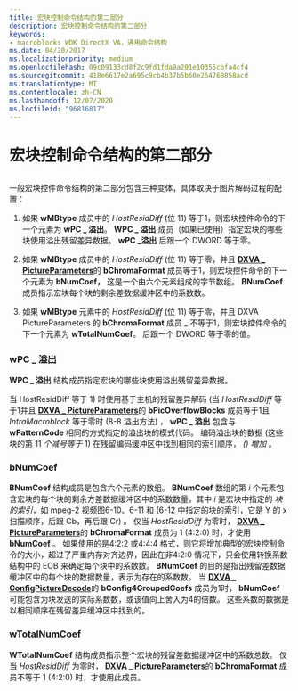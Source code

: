 ```yaml
---
title: 宏块控制命令结构的第二部分
description: 宏块控制命令结构的第二部分
keywords:
- macroblocks WDK DirectX VA，通用命令结构
ms.date: 04/20/2017
ms.localizationpriority: medium
ms.openlocfilehash: 09c09133cd8f2c9fd1fda9a201e10355cbfa4cf4
ms.sourcegitcommit: 418e6617e2a695c9cb4b37b5b60e264760858acd
ms.translationtype: MT
ms.contentlocale: zh-CN
ms.lasthandoff: 12/07/2020
ms.locfileid: "96816817"
---
```

# <a name="second-part-of-macroblock-control-command-structure"></a>宏块控制命令结构的第二部分


## <span id="ddk_second_part_of_macroblock_control_command_structure_gg"></span><span id="DDK_SECOND_PART_OF_MACROBLOCK_CONTROL_COMMAND_STRUCTURE_GG"></span>


一般宏块控件命令结构的第二部分包含三种变体，具体取决于图片解码过程的配置：

1.  如果 **wMBtype** 成员中的 *HostResidDiff* (位 11) 等于1，则宏块控件命令的下一个元素为 **wPC \_ 溢出**。 **WPC \_ 溢出** 成员（如果已使用）指定宏块的哪些块使用溢出残留差异数据。 **wPC \_溢出** 后跟一个 DWORD 等于零。

2.  如果 **wMBtype** 成员中的 *HostResidDiff* (位 11) 等于零，并且 [**DXVA \_ PictureParameters**](/windows-hardware/drivers/ddi/dxva/ns-dxva-_dxva_pictureparameters)的 **bChromaFormat** 成员等于1，则宏块控件命令的下一个元素为 **bNumCoef，** 这是一个由六个元素组成的字节数组。 **BNumCoef** 成员指示宏块每个块的剩余差数据缓冲区中的系数数。

3.  如果 **wMBtype** 元素中的 *HostResidDiff* (位 11) 等于零，并且 DXVA PictureParameters 的 **bChromaFormat** 成员 \_ 不等于1，则宏块控件命令的下一个元素为 **wTotalNumCoef**。 后跟一个 DWORD 等于零的值。

### <a name="span-idwpc_overflowspanspan-idwpc_overflowspanspan-idwpc_overflowspanwpc_overflow"></a><span id="wPC_Overflow"></span><span id="wpc_overflow"></span><span id="WPC_OVERFLOW"></span>wPC \_ 溢出

**WPC \_ 溢出** 结构成员指定宏块的哪些块使用溢出残留差异数据。

当 HostResidDiff 等于 1) 时使用基于主机的残留差异解码 (当 *HostResidDiff* 等于1并且 [**DXVA \_ PictureParameters**](/windows-hardware/drivers/ddi/dxva/ns-dxva-_dxva_pictureparameters)的 **bPicOverflowBlocks** 成员等于1且 *IntraMacroblock* 等于零时 (8-8 溢出方法) ， **wPC \_ 溢出** 包含与 **wPatternCode** 相同的方式指定的溢出块的模式代码。 编码溢出块的数据 (这些块的第 11 *个减号等于* 1) 在残留编码缓冲区中找到相同的索引顺序， *() 增加* 。

### <a name="span-idbnumcoefspanspan-idbnumcoefspanspan-idbnumcoefspanbnumcoef"></a><span id="bNumCoef"></span><span id="bnumcoef"></span><span id="BNUMCOEF"></span>bNumCoef

**BNumCoef** 结构成员是包含六个元素的数组。 **BNumCoef** 数组的第 *i* 个元素包含宏块的每个块的剩余方差数据缓冲区中的系数数量，其中 *i* 是宏块中指定的 *块的索引*，如 mpeg-2 视频图6-10、6-11 和 (6-12 中指定的块的索引，它是 Y 的 x 扫描顺序，后跟 Cb，再后跟 Cr) 。 仅当 *HostResidDiff* 为零时， [**DXVA \_ PictureParameters**](/windows-hardware/drivers/ddi/dxva/ns-dxva-_dxva_pictureparameters)的 **bChromaFormat** 成员为 1 (4:2:0) 时，才使用 **bNumCoef** 。 如果使用的是4:2:2 或4:4:4 格式，则它将增加典型的宏块控制命令的大小，超过了严重内存对齐边界，因此在非4:2:0 情况下，只会使用转换系数结构中的 EOB 来确定每个块中的系数数。 **BNumCoef** 的目的是指出残留差数据缓冲区中的每个块的数据数量，表示为存在的系数数。 当 [**DXVA \_ ConfigPictureDecode**](/windows-hardware/drivers/ddi/dxva/ns-dxva-_dxva_configpicturedecode)的 **bConfig4GroupedCoefs** 成员为1时， **bNumCoef** 可能包含为块发送的实际系数数，或该值向上舍入为4的倍数。 这些系数的数据是以相同顺序在残留差异缓冲区中找到的。

### <a name="span-idwtotalnumcoefspanspan-idwtotalnumcoefspanspan-idwtotalnumcoefspanwtotalnumcoef"></a><span id="wTotalNumCoef"></span><span id="wtotalnumcoef"></span><span id="WTOTALNUMCOEF"></span>wTotalNumCoef

**WTotalNumCoef** 结构成员指示整个宏块的残留差数据缓冲区中的系数总数。 仅当 *HostResidDiff* 为零时， [**DXVA \_ PictureParameters**](/windows-hardware/drivers/ddi/dxva/ns-dxva-_dxva_pictureparameters)的 **bChromaFormat** 成员不等于 1 (4:2:0) 时，才使用此成员。

 

